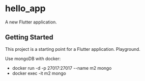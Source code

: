 # hello_app

A new Flutter application.

## Getting Started

This project is a starting point for a Flutter application.
Playground.

Use mongoDB with docker:
- docker run -d -p 27017:27017 --name m2 mongo
- docker exec -it m2 mongo
